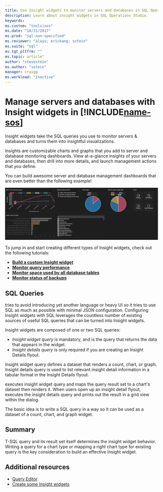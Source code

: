 ```yaml
---
title: Use Insight widgets to monitor servers and databases in SQL Operations Studio | Microsoft Docs
description: Learn about insight widgets in SQL Operations Studio.
keywords: 
ms.custom: "tools|sos"
ms.date: "10/31/2017"
ms.prod: "sql-non-specified"
ms.reviewer: "alayu; erickang; sstein"
ms.suite: "sql"
ms.tgt_pltfrm: ""
ms.topic: article"
author: "stevestein"
ms.author: "sstein"
manager: craigg
ms.workload: "Inactive"
---
```

# Manage servers and databases with Insight widgets in [!INCLUDE[name-sos](../includes/name-sos-short.md)]

Insight widgets take the SQL queries you use to monitor servers & databases and turns them into insightful visualizations. 

Insights are customizable charts and graphs that you add to server and database monitoring dashboards. View at-a-glance insights of your servers and databases, then drill into more details, and launch management actions that you define. 

You can build awesome server and database management dashboards that are even better than the following example!

![database dashboard](media/insight-widgets/database-dashboard.png)


To jump in and start creating different types of Insight widgets, check out the following tutorials:

- [**Build a custom Insight widget**](tutorial-build-custom-insight-sql-server.md)
- [**Monitor query performance**](tutorial-monitoring-sql-server.md)
- [**Monitor space used by all database tables**](tutorial-table-space-sql-server.md)
- [**Monitor status of backups**](tutorial-backup-status-sql-server.md)


## SQL Queries 

 tries to avoid introducing yet another language or heavy UI so it tries to use SQL as much as possible with minimal JSON configuration. Configuring Insight widgets with SQL leverages the countless number of existing sources of useful SQL queries that can be turned into Insight widgets.

Insight widgets are composed of one or two SQL queries:
* *Insight widget query* is mandatory, and is the query that returns the data that appears in the widget.
* *Insight details query* is only required if you are creating an Insight Details flyout.

Insight widget query defines a dataset that renders a count, chart, or graph. Insight details query is used to list relevant insight detail information in a tabular format in the Insight Details flyout. 

 executes insight widget query and maps the query result set to a chart's dataset then renders it. When users open up an insight detail flyout,  executes the insight details query and prints out the result in a grid view within the dialog.

The basic idea is to write a SQL query in a way so it can be used as a dataset of a count, chart, and graph widget. 

## Summary

T-SQL query and its result set itself determines the insight widget behavior. Writing a query for a chart type or mapping a right chart type for existing query is the key consideration to build an effective Insight widget.



## Additional resources
- [Query Editor](tutorial-modern-code-flow-sql-server.md)
- [Create some Insight widgets](tutorial-monitoring-sql-server.md)

